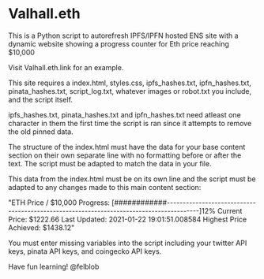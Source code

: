 # Valhall.eth
This is a Python script to autorefresh IPFS/IPFN hosted ENS site with a dynamic website showing a progress counter for Eth price reaching $10,000

Visit Valhall.eth.link for an example.

This site requires a index.html, styles.css, ipfs_hashes.txt, ipfn_hashes.txt, pinata_hashes.txt, script_log.txt, whatever images or robot.txt you include, and the script itself. 

ipfs_hashes.txt, pinata_hashes.txt and ipfn_hashes.txt need atleast one character in them the first time the script is ran since it attempts to remove the old pinned data.

The structure of the index.html must have the data for your base content section on their own separate line with no formatting before or after the text. The script must be adapted to match the data in your file.

This data from the index.html must be on its own line and the script must be adapted to any changes made to this main content section:

"ETH Price / $10,000 
Progress:
[############----------------------------------------------------------------------------------------]12% 
Current Price: $1222.66 
Last Updated: 2021-01-22 19:01:51.008584
Highest Price Achieved: $1438.12"
  
You must enter missing variables into the script including your twitter API keys, pinata API keys, and coingecko API keys.

Have fun learning!
@felblob




